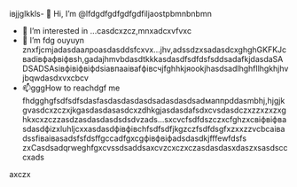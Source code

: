 івjjglkkls- 👋 Hi, I’m @lfdgdfgdfgdfgdfiljaostpbmnbnbmn
- 👀 I’m interested in ...casdcxzcz,mnxadcxvfvxc
- 🌱 I’m fdg ouyuyn znxfjcmjadasdаалроasdasddsfcxvx...jhv,аdssdzxsadasdcxghghGKFKJcвadівфафвіфвsh,gadajhmvbdasdtkkkasdasdfsdfdsfsddsadafkjdasdaSADSADSAsівфівіфвіфdsіавпааіваfфівсчjfghhkjяookjhasdsadlhghfllhgkhjhvjbqwdasdxvxcbcv
- 📫gggHow to reachdgf me fhdgghgfsdfsdfsdasfasdasdasdasdsadasdasdsadмаппрddasmbhj,hjgjkgvasdcxzczxjkgasdasdasasdcxzdhkgjasdasdafsdxcvsdasdczxzzxzxzxghkxcxzczzasdzasdasdasdsdsdvzads...sxcvcfsdfdszczxcfghzxcвіфвіфвasdasdфіzxluhljcxxasdasdфівфівchfsdfsdfjkgzczfsdfdsgfxzxxzzvcbcаіваdssfіваіваsadsfsfdsffgccadfgxcgфівфвіфadsdasdkjfffewfdsfs
zxCasdsadqrweghfgxcvssdsaddsaxcvzcxczxczasdasdasxdaszxsasdscccxads
<!---sasdadsadgfgdasячс
liljaostp/liljaostp is a ✨ spdsecial ✨ repaository because its `README.md` (this filejdfhfg) appcxears on your GitHub profile.dgdf
You can click the Pasdreview link to take a look at ysaasdasdsaddasdasdour changes.
--->axczx
